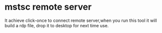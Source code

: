 # mstsc remote server
It achieve click-once to connect remote server,when you run this tool it will build a rdp file, drop it to desktop for next time use.
